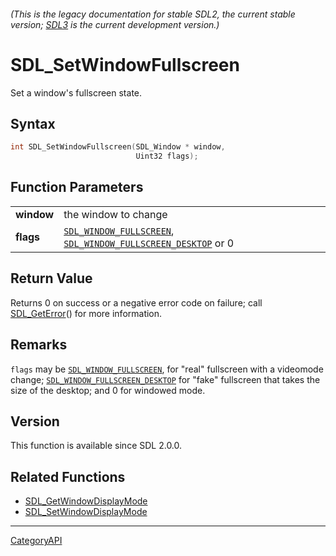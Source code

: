 ###### (This is the legacy documentation for stable SDL2, the current stable version; [SDL3](https://wiki.libsdl.org/SDL3/) is the current development version.)
# SDL_SetWindowFullscreen

Set a window's fullscreen state.

## Syntax

```c
int SDL_SetWindowFullscreen(SDL_Window * window,
                            Uint32 flags);

```

## Function Parameters

|                |                                                                                                                         |
| -------------- | ----------------------------------------------------------------------------------------------------------------------- |
| **window**     | the window to change                                                                                                    |
| **flags**      | [`SDL_WINDOW_FULLSCREEN`](SDL_WINDOW_FULLSCREEN), [`SDL_WINDOW_FULLSCREEN_DESKTOP`](SDL_WINDOW_FULLSCREEN_DESKTOP) or 0 |

## Return Value

Returns 0 on success or a negative error code on failure; call
[SDL_GetError](SDL_GetError.md)() for more information.

## Remarks

`flags` may be [`SDL_WINDOW_FULLSCREEN`](SDL_WINDOW_FULLSCREEN), for "real"
fullscreen with a videomode change;
[`SDL_WINDOW_FULLSCREEN_DESKTOP`](SDL_WINDOW_FULLSCREEN_DESKTOP) for "fake"
fullscreen that takes the size of the desktop; and 0 for windowed mode.

## Version

This function is available since SDL 2.0.0.

## Related Functions

* [SDL_GetWindowDisplayMode](SDL_GetWindowDisplayMode.md)
* [SDL_SetWindowDisplayMode](SDL_SetWindowDisplayMode.md)

----
[CategoryAPI](CategoryAPI.md)
